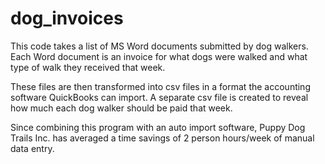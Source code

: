# dog_invoices

This code takes a list of MS Word documents submitted by dog walkers. Each Word document is an invoice for what dogs were walked and what type of walk they received that week.

These files are then transformed into csv files in a format the accounting software QuickBooks can import.
A separate csv file is created to reveal how much each dog walker should be paid that week.

Since combining this program with an auto import software, Puppy Dog Trails Inc. has averaged a time savings of 2 person hours/week of manual data entry.
